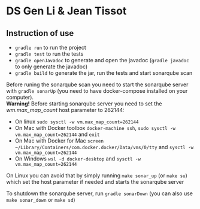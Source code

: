 # DS Gen Li & Jean Tissot

## Instruction of use

- `gradle run` to run the project
- `gradle test` to run the tests
- `gradle openJavadoc` to generate and open the javadoc (`gradle javadoc` to only generate the javadoc)
- `gradle build` to generate the jar, run the tests and start sonarqube scan

Before runing the sonarqube scan you need to start the sonarqube server with `gradle sonarUp` (you need to have docker-compose installed on your computer).  
**Warning!** Before starting sonarqube server you need to set the _wm.max_map_count_ host parameter to 262144:

- On linux `sudo sysctl -w vm.max_map_count=262144`
- On Mac with Docker toolbox `docker-machine ssh`, `sudo sysctl -w vm.max_map_count=262144` and `exit`
- On Mac with Docker for Mac `screen ~/Library/Containers/com.docker.docker/Data/vms/0/tty` and `sysctl -w vm.max_map_count=262144`
- On Windows `wsl -d docker-desktop` and `sysctl -w vm.max_map_count=262144`

On Linux you can avoid that by simply running `make sonar_up` (or `make su`) which set the host parameter if needed and starts the sonarqube server

To shutdown the sonarqube server, run `gradle sonarDown` (you can also use `make sonar_down` or `make sd`)
